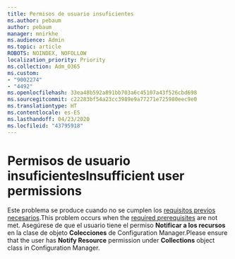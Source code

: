 ```yaml
---
title: Permisos de usuario insuficientes
ms.author: pebaum
author: pebaum
manager: mnirkhe
ms.audience: Admin
ms.topic: article
ROBOTS: NOINDEX, NOFOLLOW
localization_priority: Priority
ms.collection: Adm_O365
ms.custom:
- "9002274"
- "4492"
ms.openlocfilehash: 33ea48b592a891bb703a6c45107a43f526cbd698
ms.sourcegitcommit: c22283bf54a23cc3989e9a77271e725980eec9e0
ms.translationtype: HT
ms.contentlocale: es-ES
ms.lasthandoff: 04/23/2020
ms.locfileid: "43795918"
---
```

# <a name="insufficient-user-permissions"></a><span data-ttu-id="0f407-102">Permisos de usuario insuficientes</span><span class="sxs-lookup"><span data-stu-id="0f407-102">Insufficient user permissions</span></span>

<span data-ttu-id="0f407-103">Este problema se produce cuando no se cumplen los [requisitos previos necesarios](https://docs.microsoft.com/configmgr/tenant-attach/device-sync-actions#prerequisites).</span><span class="sxs-lookup"><span data-stu-id="0f407-103">This problem occurs when the [required prerequisites](https://docs.microsoft.com/configmgr/tenant-attach/device-sync-actions#prerequisites) are not met.</span></span> <span data-ttu-id="0f407-104">Asegúrese de que el usuario tiene el permiso **Notificar a los recursos** en la clase de objeto **Colecciones** de Configuration Manager.</span><span class="sxs-lookup"><span data-stu-id="0f407-104">Please ensure that the user has **Notify Resource** permission under **Collections** object class in Configuration Manager.</span></span>
